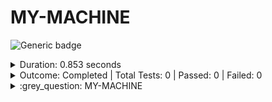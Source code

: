 
# MY-MACHINE

![Generic badge](https://img.shields.io/badge/0/0-PASSED-brightgreen.svg)
<details>
  <summary>Duration: 0.853 seconds</summary>
  <table>
    <tr>
      <th>Start:</th>
      <td><code>2024-02-20 08:47:31.233 MST</code></td>
    </tr>
    <tr>
      <th>Creation:</th>
      <td><code>2024-02-20 08:47:32.086 MST</code></td>
    </tr>
    <tr>
      <th>Queuing:</th>
      <td><code>2024-02-20 08:47:32.086 MST</code></td>
    </tr>
    <tr>
      <th>Finish:</th>
      <td><code>2024-02-20 08:47:32.086 MST</code></td>
    </tr>
    <tr>
      <th>Duration:</th>
      <td><code>0.853 seconds</code></td>
    </tr>
  </table>
</details>
<details>
  <summary>Outcome: Completed | Total Tests: 0 | Passed: 0 | Failed: 0</summary>
  <table>
    <tr>
      <th>Total:</th>
      <td>0</td>
    </tr>
    <tr>
      <th>Executed:</th>
      <td>0</td>
    </tr>
    <tr>
      <th>Passed:</th>
      <td>0</td>
    </tr>
    <tr>
      <th>Failed:</th>
      <td>0</td>
    </tr>
  </table>
</details>
<details>
  <summary>:grey_question: MY-MACHINE</summary>
  <table>
    <tr>
      <th>Run Info</th>
      <td><code>Text</code></td>
    </tr>
  </table>
</details>
